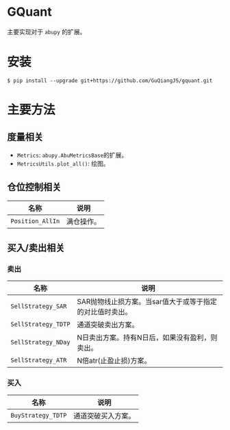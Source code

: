 # GQuant

主要实现对于 `abupy` 的扩展。

# 安装

`$ pip install --upgrade git+https://github.com/GuQiangJS/gquant.git`

# 主要方法

## 度量相关

- `Metrics`: `abupy.AbuMetricsBase`的扩展。
- `MetricsUtils.plot_all()`: 绘图。

## 仓位控制相关

|名称|说明|
|---|---|
|`Position_AllIn`|满仓操作。|

## 买入/卖出相关

### 卖出

|名称|说明|
|---|---|
|`SellStrategy_SAR`|SAR抛物线止损方案。当sar值大于或等于指定的对比值时卖出。|
|`SellStrategy_TDTP`|通道突破卖出方案。|
|`SellStrategy_NDay`|N日卖出方案。持有N日后，如果没有盈利，则卖出。|
|`SellStrategy_ATR`|N倍atr(止盈止损)方案。|

### 买入

|名称|说明|
|---|---|
|`BuyStrategy_TDTP`|通道突破买入方案。|